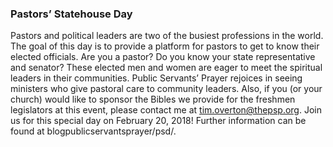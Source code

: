 ### Pastors’ Statehouse Day

Pastors and political leaders are two of the busiest professions in the world. The goal of this day is to provide a platform for pastors to get to know their elected officials. Are you a pastor? Do you know your state representative and senator? These elected men and women are eager to meet the spiritual leaders in their communities. Public Servants’ Prayer rejoices in seeing ministers who give pastoral care to community leaders. Also, if you (or your church) would like to sponsor the Bibles we provide for the freshmen legislators at this event, please contact me at tim.overton@thepsp.org. Join us for this special day on February 20, 2018! Further information can be found at blogpublicservantsprayer/psd/.
